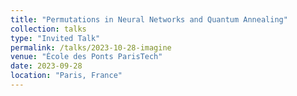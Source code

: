 ```yaml
---
title: "Permutations in Neural Networks and Quantum Annealing"
collection: talks
type: "Invited Talk"
permalink: /talks/2023-10-28-imagine
venue: "École des Ponts ParisTech"
date: 2023-09-28
location: "Paris, France"
---
```


